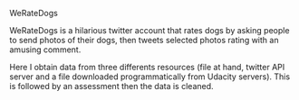 WeRateDogs

WeRateDogs is a hilarious twitter account that rates dogs by asking people to send photos of their dogs, then tweets selected photos rating with an amusing comment. 

Here I obtain data from three differents resources (file at hand, twitter API server and a file downloaded programmatically from Udacity servers). This is followed by an assessment then the data is cleaned.


